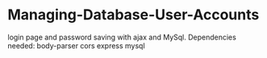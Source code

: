 # Managing-Database-User-Accounts
login page and password saving with ajax and MySql.
Dependencies needed:
body-parser
cors
express 
mysql
